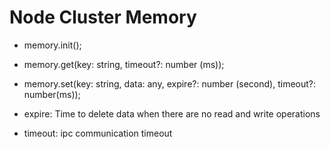 # Node Cluster Memory

- memory.init();
- memory.get(key: string, timeout?: number (ms));
- memory.set(key: string, data: any, expire?: number (second), timeout?: number(ms));

- expire: Time to delete data when there are no read and write operations
- timeout: ipc communication timeout

